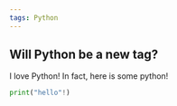 ```yaml
---
tags: Python
---
```


## Will Python be a new tag?

I love Python! In fact, here is some python!

```python
print("hello"!)
```
